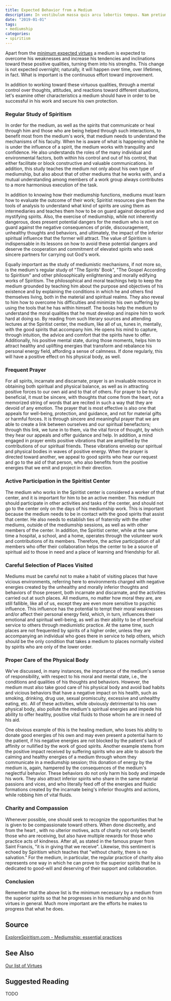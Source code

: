 ```yaml
---
title: Expected Behavior from a Medium
description: In vestibulum massa quis arcu lobortis tempus. Nam pretium arcu in odio vulputate luctus.
date: "2019-01-01"
tags:
- mediumship
categories:
- spiritism
---
```


Apart from the [minimum expected virtues](virtues) a medium is expected to overcome his weaknesses and increase his tendencies and inclinations toward these positive qualities, turning them into his strengths. This change is not expected overnight; naturally, it will happen over time, over lifetimes, in fact. What is important is the continuous effort toward improvement.

In addition to working toward these virtuous qualities, through a mental control over thoughts, attitudes, and reactions toward different situations, let's examine other characteristics a medium should have in order to be successful in his work and secure his own protection.

### Regular Study of Spiritism
In order for the medium, as well as the spirits that communicate or heal through him and those who are being helped through such interactions, to benefit most from the medium's work, that medium needs to understand the mechanisms of his faculty. When he is aware of what is happening while he is under the influence of a spirit, the medium works with tranquility and confidence.  He also understands the roles of the many individual and environmental factors, both within his control and out of his control, that either facilitate or block constructive and valuable communications. In addition, this study teaches the medium not only about his own type of mediumship, but also about that of other mediums that he works with, and a mutual understanding among members of a work group always contributes to a more harmonious execution of the task. 

In addition to knowing how their mediumship functions, mediums must learn how to evaluate the outcome of their work; Spiritist resources give them the tools of analysis to understand what kind of spirits are using them as intermediaries and teaches them how to be on guard against deceptive and mystifying spirits. Also, the exercise of mediumship, while not inherently dangerous, does present potential dangers for the medium who is not on guard against the negative consequences of pride, discouragement, unhealthy thoughts and behaviors, and ultimately, the impact of the inferior spiritual influence that the former will attract. The value of Spiritism is indispensable in its lessons on how to avoid these potential dangers and deserve the cooperation and commitment of elevated spirits who seek sincere partners for carrying out God's work.

Equally important as the study of mediumistic mechanisms, if not more so, is the medium's regular study of "The Spirits' Book", "The Gospel According to Spiritism" and other philosophically enlightening and morally edifying works of Spiritism.  The philosophical and moral teachings help to keep the medium grounded by teaching him about the purpose and objectives of his existence and by explaining the conditions in which he and others find themselves living, both in the material and spiritual realms.  They also reveal to him how to overcome his difficulties and minimize his own suffering by using the tools that he has within himself.  The books help the medium to understand the moral qualities that he must develop and inspire him to work hard at doing so.  By reading from such literary sources and attending lectures at the Spiritist center, the medium, like all of us, tunes in, mentally, with the good spirits that accompany him. He opens his mind to capture, through intuition, the advice and comfort that the spirits have to offer.  Additionally, his positive mental state, during those moments, helps him to attract healthy and uplifting energies that transform and rebalance his personal energy field, affording a sense of calmness. If done regularly, this will have a positive effect on his physical body, as well.   


### Frequent Prayer
For all spirits, incarnate and discarnate, prayer is an invaluable resource in obtaining both spiritual and physical balance, as well as in attracting positive forces to our own aid and to that of others.  For prayer to be truly beneficial, it must be sincere, with thoughts that come from the heart, not a memorized string of words that are recited in such a way that they are devoid of any emotion.  The prayer that is most effective is also one that appeals for well-being, protection, and guidance, and not for material gifts or harmful forces.  It is through sincere and meaningful prayer that we are able to create a link between ourselves and our spiritual benefactors; through this link, we tune in to them, via the vital force of thought, by which they hear our appeals and offer guidance and help.  In addition, a mind engaged in prayer emits positive vibrations that are amplified by the contributions of our spiritual friends. These vibrations envelop our spiritual and physical bodies in waves of positive energy. When the prayer is directed toward another, we appeal to good spirits who hear our request and go to the aid of that person, who also benefits from the positive energies that we emit and project in their direction.  


### Active Participation in the Spiritist Center
The medium who works in the Spiritist center is considered a worker of that center, and it is important for him to be an active member.  This medium should participate in other activities and tasks of the center, and should not go to the center only on the days of his mediumship work. This is important because the medium needs to be in contact with the good spirits that assist that center.  He also needs to establish ties of fraternity with the other mediums, outside of the mediumship sessions, as well as with other members of the center. In addition, the Spiritist center, while at the same time a hospital, a school, and a home, operates through the volunteer work and contributions of its members.  Therefore, the active participation of all members who offer their collaboration helps the center to be a source of spiritual aid to those in need and a place of learning and friendship for all.  


### Careful Selection of Places Visited


Mediums must be careful not to make a habit of visiting places that have vicious environments, referring here to environments charged with negative energies created by the unhealthy and morally inferior thoughts and behaviors of those present, both incarnate and discarnate, and the activities carried out at such places.  All mediums, no matter how moral they are, are still fallible, like all of us, except they are even more sensitive to psychic influence.  This influence has the potential to tempt their moral weaknesses and/or affect their personal energy field, which, in turn, influences their emotional and spiritual well-being, as well as their ability to be of beneficial service to others through mediumistic practice.  At the same time, such places are not frequented by spirits of a higher order, unless they are accompanying an individual who goes there in service to help others, which should be the only condition that takes a medium to places normally visited by spirits who are only of the lower order. 


### Proper Care of the Physical Body
We've discussed, in many instances, the importance of the medium's sense of responsibility, with respect to his moral and mental state, i.e., the conditions and qualities of his thoughts and behaviors. However, the medium must also take good care of his physical body and avoid bad habits and vicious behaviors that have a negative impact on his health, such as smoking, drinking, drug use, sexual promiscuity, excessive and unhealthy eating, etc.  All of these activities, while obviously detrimental to his own physical body, also pollute the medium's spiritual energies and impede his ability to offer healthy, positive vital fluids to those whom he are in need of his aid. 

One obvious example of this is the healing medium, who loses his ability to donate good energies of his own and may even present a potential harm to the patient, if his negative energies are not blocked by the patient's lack of affinity or nullified by the work of good spirits. Another example stems from the positive impact received by suffering spirits who are able to absorb the calming and healthy energies of a medium through whom they communicate in a mediumship session; this donation of energy by the medium is, again, hampered by the consequences of the medium's neglectful behavior.  These behaviors do not only harm his body and impede his work. They also attract inferior spirits who share in the same material passions and vices, and who literally feed off of the energies and fluidic formations created by the incarnate being's inferior thoughts and actions, while robbing him of vital fluids.  

### Charity and Compassion
Whenever possible, one should seek to recognize the opportunities that he is given to be compassionate toward others.  When done discreetly, and from the heart , with no ulterior motives, acts of charity not only benefit those who are receiving, but also have multiple rewards for those who practice acts of kindness.  After all, as stated in the famous prayer from Saint Francis, "it is in giving that we receive".  Likewise, this sentiment is echoed by Spiritism which teaches that "without charity, there is no salvation."  For the medium, in particular, the regular practice of charity also represents one way in which he can prove to the superior spirits that he is dedicated to good-will and deserving of their support and collaboration.  

### Conclusion
Remember that the above list is the minimum necessary by a medium from the superior spirits so that he progresses in his mediumship and on his virtues in general. Much more important are the efforts he makes to progress that what he does.



## Source
[ExploreSpiritism.com - Mediumship: essential practices ](//www.explorespiritism.com/Science_Mediumship_Essential%20Practices_Intro.htm)


## See Also
[Our list of Virtues](/virtues)

## Suggested Reading
TODO


